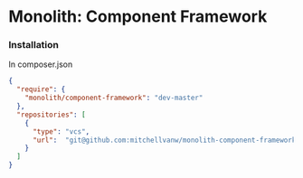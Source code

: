 # Monolith: Component Framework

### Installation

In composer.json
```json
{
  "require": {
    "monolith/component-framework": "dev-master"
  },
  "repositories": [
    {
      "type": "vcs",
      "url":  "git@github.com:mitchellvanw/monolith-component-framework.git"
    }
  ]
}
```